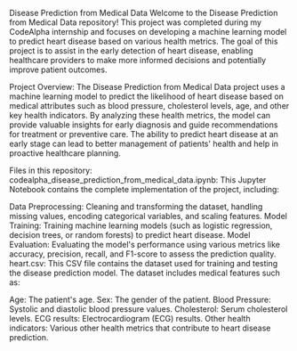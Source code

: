 Disease Prediction from Medical Data
Welcome to the Disease Prediction from Medical Data repository! This project was completed during my CodeAlpha internship and focuses on developing a machine learning model to predict heart disease based on various health metrics. The goal of this project is to assist in the early detection of heart disease, enabling healthcare providers to make more informed decisions and potentially improve patient outcomes.

Project Overview:
The Disease Prediction from Medical Data project uses a machine learning model to predict the likelihood of heart disease based on medical attributes such as blood pressure, cholesterol levels, age, and other key health indicators. By analyzing these health metrics, the model can provide valuable insights for early diagnosis and guide recommendations for treatment or preventive care. The ability to predict heart disease at an early stage can lead to better management of patients' health and help in proactive healthcare planning.

Files in this repository:
codealpha_disease_prediction_from_medical_data.ipynb:
This Jupyter Notebook contains the complete implementation of the project, including:

Data Preprocessing: Cleaning and transforming the dataset, handling missing values, encoding categorical variables, and scaling features.
Model Training: Training machine learning models (such as logistic regression, decision trees, or random forests) to predict heart disease.
Model Evaluation: Evaluating the model's performance using various metrics like accuracy, precision, recall, and F1-score to assess the prediction quality.
heart.csv:
This CSV file contains the dataset used for training and testing the disease prediction model. The dataset includes medical features such as:

Age: The patient's age.
Sex: The gender of the patient.
Blood Pressure: Systolic and diastolic blood pressure values.
Cholesterol: Serum cholesterol levels.
ECG results: Electrocardiogram (ECG) results.
Other health indicators: Various other health metrics that contribute to heart disease prediction.
